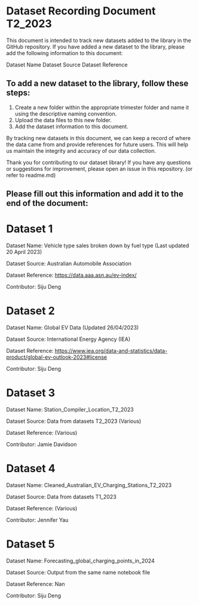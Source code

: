 # Dataset Recording Document T2_2023

This document is intended to track new datasets added to the library in the GitHub repository. If you have added a new dataset to the library, please add the following information to this document:

Dataset Name
Dataset Source
Dataset Reference

## To add a new dataset to the library, follow these steps:

1. Create a new folder within the appropriate trimester folder and name it using the descriptive naming convention.
2. Upload the data files to this new folder.
3. Add the dataset information to this document.

By tracking new datasets in this document, we can keep a record of where the data came from and provide references for future users. This will help us maintain the integrity and accuracy of our data collection.

Thank you for contributing to our dataset library! If you have any questions or suggestions for improvement, please open an issue in this repository. (or refer to readme.md)

## Please fill out this information and add it to the end of the document:

# Dataset 1

Dataset Name: Vehicle type sales broken down by fuel type (Last updated 20 April 2023)

Dataset Source: Australian Automobile Association

Dataset Reference: https://data.aaa.asn.au/ev-index/

Contributor: Siju Deng

# Dataset 2

Dataset Name: Global EV Data (Updated 26/04/2023)

Dataset Source: International Energy Agency (IEA)

Dataset Reference: https://www.iea.org/data-and-statistics/data-product/global-ev-outlook-2023#license

Contributor: Siju Deng

# Dataset 3

Dataset Name: Station_Compiler_Location_T2_2023

Dataset Source: Data from datasets T2_2023 (Various)

Dataset Reference: (Various)

Contributor: Jamie Davidson

# Dataset 4

Dataset Name: Cleaned_Australian_EV_Charging_Stations_T2_2023

Dataset Source: Data from datasets T1_2023

Dataset Reference: (Various)

Contributor: Jennifer Yau

# Dataset 5

Dataset Name: Forecasting_global_charging_points_in_2024

Dataset Source: Output from the same name notebook file

Dataset Reference: Nan

Contributor: Siju Deng
